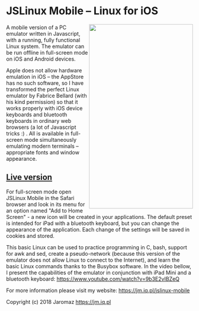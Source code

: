 # JSLinux Mobile – Linux for iOS

<a href="https://jm.iq.pl/jslinux-mobile"><img align="right" width="280" height="497" src="https://jm.iq.pl/jslinux-mobile/js_linux_mobile_for_iOS.gif"></a>A mobile version of a PC emulator written in Javascript, with a running, fully functional Linux system. The emulator can be run offline in full-screen mode on iOS and Android devices.

Apple does not allow hardware emulation in iOS – the AppStore has no such software, so I have transformed the perfect Linux emulator by Fabrice Bellard (with his kind permission) so that it works properly with iOS device keyboards and bluetooth keyboards in ordinary web browsers (a lot of Javascript tricks :) . All is available in full-screen mode simultaneously emulating modern terminals – appropriate fonts and window appearance.

[Live version](https://jm.iq.pl/jslinux-mobile)
-----------------------------------------------------------------------

For full-screen mode open JSLinux Mobile in the Safari browser and look in its menu for an option named "Add to Home Screen" - a new icon will be created in your applications. The default preset is intended for iPad with a bluetooth keyboard, but you can change the appearance of the application. Each change of the settings will be saved in cookies and stored.

This basic Linux can be used to practice programming in C, bash, support for awk and sed, create a pseudo-network (because this version of the emulator does not allow Linux to connect to the Internet), and learn the basic Linux commands thanks to the Busybox software. In the video bellow, I present the capabilities of the emulator in conjunction with iPad Mini and a bluetooth keyboard: 
https://www.youtube.com/watch?v=9b3E2vIBZeQ

For more information please visit my website: https://jm.iq.pl/jslinux-mobile

Copyright (c) 2018 Jaromaz https://jm.iq.pl
